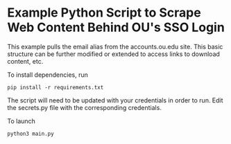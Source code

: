 # Example Python Script to Scrape Web Content Behind OU's SSO Login

This example pulls the email alias from the accounts.ou.edu site. This basic structure can be
further modified or extended to access links to download content, etc.

To install dependencies, run

`pip install -r requirements.txt`

The script will need to be updated with your credentials in order to run.
Edit the secrets.py file with the corresponding credentials.

To launch

`python3 main.py`

